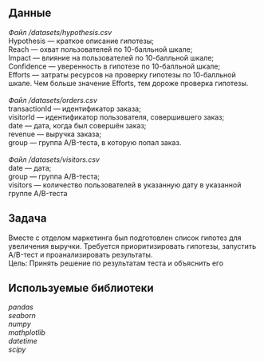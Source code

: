## Данные

_Файл /datasets/hypothesis.csv_<br>
Hypothesis — краткое описание гипотезы;<br>
Reach — охват пользователей по 10-балльной шкале;<br>
Impact — влияние на пользователей по 10-балльной шкале;<br>
Confidence — уверенность в гипотезе по 10-балльной шкале;<br>
Efforts — затраты ресурсов на проверку гипотезы по 10-балльной шкале. Чем больше значение Efforts, тем дороже проверка гипотезы.<br>
<br>
_Файл /datasets/orders.csv_<br>
transactionId — идентификатор заказа;<br>
visitorId — идентификатор пользователя, совершившего заказ;<br>
date — дата, когда был совершён заказ;<br>
revenue — выручка заказа;<br>
group — группа A/B-теста, в которую попал заказ.<br>
<br>
_Файл /datasets/visitors.csv_<br>
date — дата;<br>
group — группа A/B-теста;<br>
visitors — количество пользователей в указанную дату в указанной группе A/B-теста<br>

## Задача

Вместе с отделом маркетинга был подготовлен список гипотез для увеличения выручки.
Требуется приоритизировать гипотезы, запустить A/B-тест и проанализировать результаты. <br>
Цель: Принять решение по результатам теста и объяснить его

## Используемые библиотеки
*pandas* <br>
*seaborn* <br>
*numpy* <br>
*mathplotlib* <br>
*datetime* <br>
*scipy*